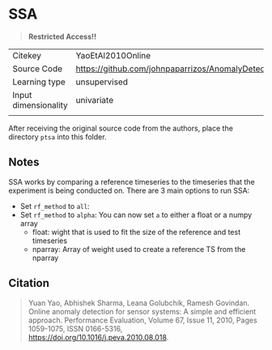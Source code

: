 # SSA

> **Restricted Access!!**

|||
| :--- | :--- |
| Citekey | YaoEtAl2010Online |
| Source Code | https://github.com/johnpaparrizos/AnomalyDetection/tree/master/code/ptsa |
| Learning type | unsupervised |
| Input dimensionality | univariate |
|||

After receiving the original source code from the authors, place the directory `ptsa` into this folder. 

## Notes

SSA works by comparing a reference timeseries to the timeseries that the experiment is being conducted on.
There are 3 main options to run SSA:

- Set `rf_method` to `all`:
- Set `rf_method` to `alpha`:
  You can now set `a` to either a float or a numpy array
  - float: wight that is used to fit the size of the reference and test timeseries
  - nparray: Array of weight used to create a reference TS from the nparray

## Citation

> Yuan Yao, Abhishek Sharma, Leana Golubchik, Ramesh Govindan.
> Online anomaly detection for sensor systems: A simple and efficient approach.
> Performance Evaluation, Volume 67, Issue 11, 2010, Pages 1059-1075, ISSN 0166-5316,
> https://doi.org/10.1016/j.peva.2010.08.018.
